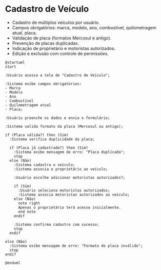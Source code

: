 # Cadastro de Veículo

- Cadastro de múltiplos veículos por usuário.  
- Campos obrigatórios: marca, modelo, ano, combustível, quilometragem atual, placa.  
- Validação de placa (formatos Mercosul e antigo).  
- Prevenção de placas duplicadas.  
- Indicação de proprietário e motoristas autorizados.  
- Edição e exclusão com controle de permissões.  



```puml
@startuml
start

:Usuário acessa a tela de "Cadastro de Veículo";

:Sistema exibe campos obrigatórios:
- Marca
- Modelo
- Ano
- Combustível
- Quilometragem atual
- Placa;

:Usuário preenche os dados e envia o formulário;

:Sistema valida formato da placa (Mercosul ou antigo);

if (Placa válida?) then (Sim)
  :Sistema verifica duplicidade da placa;

  if (Placa já cadastrada?) then (Sim)
    :Sistema exibe mensagem de erro: "Placa duplicada";
    stop
  else (Não)
    :Sistema cadastra o veículo;
    :Sistema associa o proprietário ao veículo;

    :Usuário escolhe adicionar motoristas autorizados?;

    if (Sim)
      :Usuário seleciona motoristas autorizados;
      :Sistema associa motoristas autorizados ao veículo;
    else (Não)
      note right
      Apenas o proprietário terá acesso inicialmente.
      end note
    endif

    :Sistema confirma cadastro com sucesso;
    stop
  endif

else (Não)
  :Sistema exibe mensagem de erro: "Formato de placa inválido";
  stop
endif

@enduml
```
